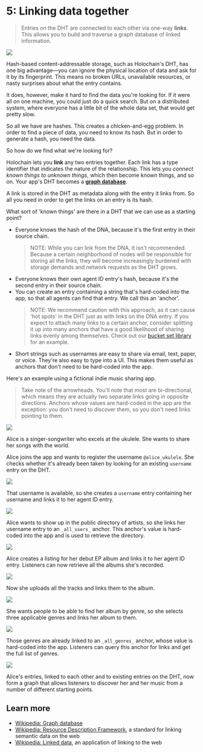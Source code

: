 # 5: Linking data together

> Entries on the DHT are connected to each other via one-way **links**. This allows you to build and traverse a graph database of linked information.

![](https://i.imgur.com/FDGsIDF.png)

Hash-based content-addressable storage, such as Holochain's DHT, has one big advantage&mdash;you can ignore the physical location of data and ask for it by its fingerprint. This means no broken URLs, unavailable resources, or nasty surprises about what the entry contains.

It does, however, make it hard to find the data you're looking for. If it were all on one machine, you could just do a quick search. But on a distributed system, where everyone has a little bit of the whole data set, that would get pretty slow.

So all we have are hashes. This creates a chicken-and-egg problem. In order to find a piece of data, you need to know its hash. But in order to generate a hash, you need the data.

So how do we find what we're looking for?

Holochain lets you **link** any two entries together. Each link has a type identifier that indicates the nature of the relationship. This lets you _connect known things to unknown things_, which then become known things, and so on. Your app's DHT becomes a [**graph database**](https://en.wikipedia.org/wiki/Graph_database).

A link is stored in the DHT as metadata along with the entry it links from. So all you need in order to get the links on an entry is its hash.

What sort of 'known things' are there in a DHT that we can use as a starting point?

* Everyone knows the hash of the DNA, because it's the first entry in their source chain.
    > NOTE: While you can link from the DNA, it isn't recommended. Because a certain neighborhood of nodes will be responsible for storing all the links, they will become increasingly burdened with storage demands and network requests as the DHT grows.
* Everyone knows their own agent ID entry's hash, because it's the second entry in their source chain.
* You can create an entry containing a string that's hard-coded into the app, so that all agents can find that entry. We call this an 'anchor'.
    > NOTE: We recommend caution with this approach, as it can cause 'hot spots' in the DHT just as with links on the DNA entry. If you expect to attach many links to a certain anchor, consider splitting it up into many anchors that have a good likelihood of sharing links evenly among themselves. Check out our [bucket set library](https://github.com/willemolding/holochain-collections#bucket-set) for an example.
* Short strings such as usernames are easy to share via email, text, paper, or voice. They're also easy to type into a UI. This makes them useful as anchors that don't need to be hard-coded into the app.

Here's an example using a fictional indie music sharing app.

> Take note of the arrowheads. You'll note that most are bi-directional, which means they are actually two separate links going in opposite directions. Anchors whose values are hard-coded in the app are the exception: you don't need to discover them, so you don't need links pointing to them.

![](https://i.imgur.com/MSakvg1.png)

Alice is a singer-songwriter who excels at the ukulele. She wants to share her songs with the world.

Alice joins the app and wants to register the username `@alice_ukulele`. She checks whether it's already been taken by looking for an existing `username` entry on the DHT.

![](https://i.imgur.com/k2WpY1S.png)

That username is available, so she creates a `username` entry containing her username and links it to her agent ID entry.

![](https://i.imgur.com/0PxLUgM.png)

Alice wants to show up in the public directory of artists, so she links her username entry to an `_all_users_` anchor. This anchor's value is hard-coded into the app and is used to retrieve the directory.

![](https://i.imgur.com/CTgTxWh.png)

Alice creates a listing for her debut EP album and links it to her agent ID entry. Listeners can now retrieve all the albums she's recorded.

![](https://i.imgur.com/xpKXxO2.png)

Now she uploads all the tracks and links them to the album.

![](https://i.imgur.com/lQng0it.png)

She wants people to be able to find her album by genre, so she selects three applicable genres and links her album to them.

![](https://i.imgur.com/cvYPJR2.png)

Those genres are already linked to an `_all_genres_` anchor, whose value is hard-coded into the app. Listeners can query this anchor for links and get the full list of genres.

![](https://i.imgur.com/cPDXanB.png)

Alice's entries, linked to each other and to existing entries on the DHT, now form a graph that allows listeners to discover her and her music from a number of different starting points.

## Learn more

* [Wikipedia: Graph database](https://en.wikipedia.org/wiki/Graph_database)
* [Wikipedia: Resource Description Framework](https://en.wikipedia.org/wiki/Resource_Description_Framework), a standard for linking semantic data on the web
* [Wikipedia: Linked data](https://en.wikipedia.org/wiki/Linked_data), an application of linking to the web
